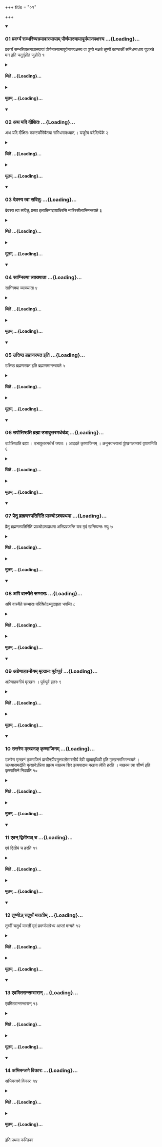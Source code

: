 +++
title = "०१"

+++

<div class="js_include" includetitle="true" newlevelforh1="3" unfilled url="/vedAH_yajuH/taittirIyam/sUtram/ApastambaH/shrautam/vishvAsa-prastutiH/15/01/01_pravargyaM_sambhariShyannamAvAsyAyAm_paurNamAsyAmApUryamANapaxasya.md">
<details open><summary><h3>01 प्रवर्ग्यं सम्भरिष्यन्नमावास्यायाम् पौर्णमास्यामापूर्यमाणपक्षस्य ...{Loading}...</h3></summary>

प्रवर्ग्यं सम्भरिष्यन्नमावास्यायां पौर्णमास्यामापूर्यमाणपक्षस्य वा पुण्ये नक्षत्रे तूष्णीं काण्टकीं समिधमाधाय युञ्जते मन इति चतुर्गृहीतं जुहोति १
</details>
</div>
<div class="js_include collapsed" newlevelforh1="4" title="थिते" unfilled url="/vedAH_yajuH/taittirIyam/sUtram/ApastambaH/shrautam/thite/15/01/01_pravargyaM_sambhariShyannamAvAsyAyAm_paurNamAsyAmApUryamANapaxasya.md">
<details><summary><h4>थिते ...{Loading}...</h4></summary>

प्रवर्ग्यं सम्भरिष्यन्नमावास्यायां पौर्णमास्यामापूर्यमाणपक्षस्य वा पुण्ये नक्षत्रे तूष्णीं काण्टकीं समिधमाधाय युञ्जते मन इति चतुर्गृहीतं जुहोति १
</details>
</div>
<div class="js_include collapsed" newlevelforh1="4" title="मूलम्" unfilled url="/vedAH_yajuH/taittirIyam/sUtram/ApastambaH/shrautam/mUlam/15/01/01_pravargyaM_sambhariShyannamAvAsyAyAm_paurNamAsyAmApUryamANapaxasya.md">
<details><summary><h4>मूलम् ...{Loading}...</h4></summary>

प्रवर्ग्यं सम्भरिष्यन्नमावास्यायां पौर्णमास्यामापूर्यमाणपक्षस्य वा पुण्ये नक्षत्रे तूष्णीं काण्टकीं समिधमाधाय युञ्जते मन इति चतुर्गृहीतं जुहोति १
</details>
</div>
<div class="js_include" includetitle="true" newlevelforh1="3" unfilled url="/vedAH_yajuH/taittirIyam/sUtram/ApastambaH/shrautam/vishvAsa-prastutiH/15/01/02_atha_yadi_dIxitaH.md">
<details open><summary><h3>02 अथ यदि दीक्षितः ...{Loading}...</h3></summary>

अथ यदि दीक्षितः काण्टकीमेवैतया समिधमादध्यात् । यजुरेव वदेदित्येके २
</details>
</div>
<div class="js_include collapsed" newlevelforh1="4" title="थिते" unfilled url="/vedAH_yajuH/taittirIyam/sUtram/ApastambaH/shrautam/thite/15/01/02_atha_yadi_dIxitaH.md">
<details><summary><h4>थिते ...{Loading}...</h4></summary>

अथ यदि दीक्षितः काण्टकीमेवैतया समिधमादध्यात् । यजुरेव वदेदित्येके २
</details>
</div>
<div class="js_include collapsed" newlevelforh1="4" title="मूलम्" unfilled url="/vedAH_yajuH/taittirIyam/sUtram/ApastambaH/shrautam/mUlam/15/01/02_atha_yadi_dIxitaH.md">
<details><summary><h4>मूलम् ...{Loading}...</h4></summary>

अथ यदि दीक्षितः काण्टकीमेवैतया समिधमादध्यात् । यजुरेव वदेदित्येके २
</details>
</div>
<div class="js_include" includetitle="true" newlevelforh1="3" unfilled url="/vedAH_yajuH/taittirIyam/sUtram/ApastambaH/shrautam/vishvAsa-prastutiH/15/01/03_devasya_tvA_savituH.md">
<details open><summary><h3>03 देवस्य त्वा सवितुः ...{Loading}...</h3></summary>

देवस्य त्वा सवितुः प्रसव इत्यभ्रिमादायाभ्रिरसि नारिरसीत्यभिमन्त्रयते ३
</details>
</div>
<div class="js_include collapsed" newlevelforh1="4" title="थिते" unfilled url="/vedAH_yajuH/taittirIyam/sUtram/ApastambaH/shrautam/thite/15/01/03_devasya_tvA_savituH.md">
<details><summary><h4>थिते ...{Loading}...</h4></summary>

देवस्य त्वा सवितुः प्रसव इत्यभ्रिमादायाभ्रिरसि नारिरसीत्यभिमन्त्रयते ३
</details>
</div>
<div class="js_include collapsed" newlevelforh1="4" title="मूलम्" unfilled url="/vedAH_yajuH/taittirIyam/sUtram/ApastambaH/shrautam/mUlam/15/01/03_devasya_tvA_savituH.md">
<details><summary><h4>मूलम् ...{Loading}...</h4></summary>

देवस्य त्वा सवितुः प्रसव इत्यभ्रिमादायाभ्रिरसि नारिरसीत्यभिमन्त्रयते ३
</details>
</div>
<div class="js_include" includetitle="true" newlevelforh1="3" unfilled url="/vedAH_yajuH/taittirIyam/sUtram/ApastambaH/shrautam/vishvAsa-prastutiH/15/01/04_sAgnikyA_vyAkhyAtA.md">
<details open><summary><h3>04 साग्निक्या व्याख्याता ...{Loading}...</h3></summary>

साग्निक्या व्याख्याता ४
</details>
</div>
<div class="js_include collapsed" newlevelforh1="4" title="थिते" unfilled url="/vedAH_yajuH/taittirIyam/sUtram/ApastambaH/shrautam/thite/15/01/04_sAgnikyA_vyAkhyAtA.md">
<details><summary><h4>थिते ...{Loading}...</h4></summary>

साग्निक्या व्याख्याता ४
</details>
</div>
<div class="js_include collapsed" newlevelforh1="4" title="मूलम्" unfilled url="/vedAH_yajuH/taittirIyam/sUtram/ApastambaH/shrautam/mUlam/15/01/04_sAgnikyA_vyAkhyAtA.md">
<details><summary><h4>मूलम् ...{Loading}...</h4></summary>

साग्निक्या व्याख्याता ४
</details>
</div>
<div class="js_include" includetitle="true" newlevelforh1="3" unfilled url="/vedAH_yajuH/taittirIyam/sUtram/ApastambaH/shrautam/vishvAsa-prastutiH/15/01/05_uttiShTha_brahmaNaspata_iti.md">
<details open><summary><h3>05 उत्तिष्ठ ब्रह्मणस्पत इति ...{Loading}...</h3></summary>

उत्तिष्ठ ब्रह्मणस्पत इति ब्रह्माणमानन्त्रयते ५
</details>
</div>
<div class="js_include collapsed" newlevelforh1="4" title="थिते" unfilled url="/vedAH_yajuH/taittirIyam/sUtram/ApastambaH/shrautam/thite/15/01/05_uttiShTha_brahmaNaspata_iti.md">
<details><summary><h4>थिते ...{Loading}...</h4></summary>

उत्तिष्ठ ब्रह्मणस्पत इति ब्रह्माणमानन्त्रयते ५
</details>
</div>
<div class="js_include collapsed" newlevelforh1="4" title="मूलम्" unfilled url="/vedAH_yajuH/taittirIyam/sUtram/ApastambaH/shrautam/mUlam/15/01/05_uttiShTha_brahmaNaspata_iti.md">
<details><summary><h4>मूलम् ...{Loading}...</h4></summary>

उत्तिष्ठ ब्रह्मणस्पत इति ब्रह्माणमानन्त्रयते ५
</details>
</div>
<div class="js_include" includetitle="true" newlevelforh1="3" unfilled url="/vedAH_yajuH/taittirIyam/sUtram/ApastambaH/shrautam/vishvAsa-prastutiH/15/01/06_upottiShThati_brahmA_ubhAvuttaramardharcha~n.md">
<details open><summary><h3>06 उपोत्तिष्ठति ब्रह्मा उभावुत्तरमर्धर्चञ् ...{Loading}...</h3></summary>

उपोत्तिष्ठति ब्रह्मा । उभावुत्तरमर्धर्चं जपतः । आददते कृष्णाजिनम् । अनुनयन्त्यजां पुंश्छगलामश्वं वृषाणमिति ६
</details>
</div>
<div class="js_include collapsed" newlevelforh1="4" title="थिते" unfilled url="/vedAH_yajuH/taittirIyam/sUtram/ApastambaH/shrautam/thite/15/01/06_upottiShThati_brahmA_ubhAvuttaramardharcha~n.md">
<details><summary><h4>थिते ...{Loading}...</h4></summary>

उपोत्तिष्ठति ब्रह्मा । उभावुत्तरमर्धर्चं जपतः । आददते कृष्णाजिनम् । अनुनयन्त्यजां पुंश्छगलामश्वं वृषाणमिति ६
</details>
</div>
<div class="js_include collapsed" newlevelforh1="4" title="मूलम्" unfilled url="/vedAH_yajuH/taittirIyam/sUtram/ApastambaH/shrautam/mUlam/15/01/06_upottiShThati_brahmA_ubhAvuttaramardharcha~n.md">
<details><summary><h4>मूलम् ...{Loading}...</h4></summary>

उपोत्तिष्ठति ब्रह्मा । उभावुत्तरमर्धर्चं जपतः । आददते कृष्णाजिनम् । अनुनयन्त्यजां पुंश्छगलामश्वं वृषाणमिति ६
</details>
</div>
<div class="js_include" includetitle="true" newlevelforh1="3" unfilled url="/vedAH_yajuH/taittirIyam/sUtram/ApastambaH/shrautam/vishvAsa-prastutiH/15/01/07_praitu_brahmaNaspatiriti_prAncho-shvaprathamA.md">
<details open><summary><h3>07 प्रैतु ब्रह्मणस्पतिरिति प्राञ्चोऽश्वप्रथमा ...{Loading}...</h3></summary>

प्रैतु ब्रह्मणस्पतिरिति प्राञ्चोऽश्वप्रथमा अभिप्रव्रजन्ति यत्र मृदं खनिष्यन्तः स्युः ७
</details>
</div>
<div class="js_include collapsed" newlevelforh1="4" title="थिते" unfilled url="/vedAH_yajuH/taittirIyam/sUtram/ApastambaH/shrautam/thite/15/01/07_praitu_brahmaNaspatiriti_prAncho-shvaprathamA.md">
<details><summary><h4>थिते ...{Loading}...</h4></summary>

प्रैतु ब्रह्मणस्पतिरिति प्राञ्चोऽश्वप्रथमा अभिप्रव्रजन्ति यत्र मृदं खनिष्यन्तः स्युः ७
</details>
</div>
<div class="js_include collapsed" newlevelforh1="4" title="मूलम्" unfilled url="/vedAH_yajuH/taittirIyam/sUtram/ApastambaH/shrautam/mUlam/15/01/07_praitu_brahmaNaspatiriti_prAncho-shvaprathamA.md">
<details><summary><h4>मूलम् ...{Loading}...</h4></summary>

प्रैतु ब्रह्मणस्पतिरिति प्राञ्चोऽश्वप्रथमा अभिप्रव्रजन्ति यत्र मृदं खनिष्यन्तः स्युः ७
</details>
</div>
<div class="js_include" includetitle="true" newlevelforh1="3" unfilled url="/vedAH_yajuH/taittirIyam/sUtram/ApastambaH/shrautam/vishvAsa-prastutiH/15/01/08_api_vAsyaite_sambhArAH.md">
<details open><summary><h3>08 अपि वास्यैते सम्भाराः ...{Loading}...</h3></summary>

अपि वास्यैते सम्भाराः परिश्रितेऽभ्युदाहृता भवन्ति ८
</details>
</div>
<div class="js_include collapsed" newlevelforh1="4" title="थिते" unfilled url="/vedAH_yajuH/taittirIyam/sUtram/ApastambaH/shrautam/thite/15/01/08_api_vAsyaite_sambhArAH.md">
<details><summary><h4>थिते ...{Loading}...</h4></summary>

अपि वास्यैते सम्भाराः परिश्रितेऽभ्युदाहृता भवन्ति ८
</details>
</div>
<div class="js_include collapsed" newlevelforh1="4" title="मूलम्" unfilled url="/vedAH_yajuH/taittirIyam/sUtram/ApastambaH/shrautam/mUlam/15/01/08_api_vAsyaite_sambhArAH.md">
<details><summary><h4>मूलम् ...{Loading}...</h4></summary>

अपि वास्यैते सम्भाराः परिश्रितेऽभ्युदाहृता भवन्ति ८
</details>
</div>
<div class="js_include" includetitle="true" newlevelforh1="3" unfilled url="/vedAH_yajuH/taittirIyam/sUtram/ApastambaH/shrautam/vishvAsa-prastutiH/15/01/09_agreNAhavanIyam_mRtkhanaH_pUrvaHpUrva.md">
<details open><summary><h3>09 अग्रेणाहवनीयम् मृत्खनः पूर्वःपूर्व ...{Loading}...</h3></summary>

अग्रेणाहवनीयं मृत्खनः । पूर्वःपूर्व इतरः ९
</details>
</div>
<div class="js_include collapsed" newlevelforh1="4" title="थिते" unfilled url="/vedAH_yajuH/taittirIyam/sUtram/ApastambaH/shrautam/thite/15/01/09_agreNAhavanIyam_mRtkhanaH_pUrvaHpUrva.md">
<details><summary><h4>थिते ...{Loading}...</h4></summary>

अग्रेणाहवनीयं मृत्खनः । पूर्वःपूर्व इतरः ९
</details>
</div>
<div class="js_include collapsed" newlevelforh1="4" title="मूलम्" unfilled url="/vedAH_yajuH/taittirIyam/sUtram/ApastambaH/shrautam/mUlam/15/01/09_agreNAhavanIyam_mRtkhanaH_pUrvaHpUrva.md">
<details><summary><h4>मूलम् ...{Loading}...</h4></summary>

अग्रेणाहवनीयं मृत्खनः । पूर्वःपूर्व इतरः ९
</details>
</div>
<div class="js_include" includetitle="true" newlevelforh1="3" unfilled url="/vedAH_yajuH/taittirIyam/sUtram/ApastambaH/shrautam/vishvAsa-prastutiH/15/01/10_uttareNa_mRtkhana~N_kRShNAjinam.md">
<details open><summary><h3>10 उत्तरेण मृत्खनङ् कृष्णाजिनम् ...{Loading}...</h3></summary>

उत्तरेण मृत्खनं कृष्णाजिनं प्राचीनग्रीवमुत्तरलोमास्तीर्य देवी द्यावापृथिवी इति मृत्खनमभिमन्त्रयते । ऋध्यासमद्येति मृत्खनेऽभ्रिया प्रहृत्य मखस्य शिर इत्यपादाय मखाय त्वेति हरति । मखस्य त्वा शीर्ष्ण इति कृष्णाजिने निवपति १०
</details>
</div>
<div class="js_include collapsed" newlevelforh1="4" title="थिते" unfilled url="/vedAH_yajuH/taittirIyam/sUtram/ApastambaH/shrautam/thite/15/01/10_uttareNa_mRtkhana~N_kRShNAjinam.md">
<details><summary><h4>थिते ...{Loading}...</h4></summary>

उत्तरेण मृत्खनं कृष्णाजिनं प्राचीनग्रीवमुत्तरलोमास्तीर्य देवी द्यावापृथिवी इति मृत्खनमभिमन्त्रयते । ऋध्यासमद्येति मृत्खनेऽभ्रिया प्रहृत्य मखस्य शिर इत्यपादाय मखाय त्वेति हरति । मखस्य त्वा शीर्ष्ण इति कृष्णाजिने निवपति १०
</details>
</div>
<div class="js_include collapsed" newlevelforh1="4" title="मूलम्" unfilled url="/vedAH_yajuH/taittirIyam/sUtram/ApastambaH/shrautam/mUlam/15/01/10_uttareNa_mRtkhana~N_kRShNAjinam.md">
<details><summary><h4>मूलम् ...{Loading}...</h4></summary>

उत्तरेण मृत्खनं कृष्णाजिनं प्राचीनग्रीवमुत्तरलोमास्तीर्य देवी द्यावापृथिवी इति मृत्खनमभिमन्त्रयते । ऋध्यासमद्येति मृत्खनेऽभ्रिया प्रहृत्य मखस्य शिर इत्यपादाय मखाय त्वेति हरति । मखस्य त्वा शीर्ष्ण इति कृष्णाजिने निवपति १०
</details>
</div>
<div class="js_include" includetitle="true" newlevelforh1="3" unfilled url="/vedAH_yajuH/taittirIyam/sUtram/ApastambaH/shrautam/vishvAsa-prastutiH/15/01/11_evan_dvitIya~n_cha.md">
<details open><summary><h3>11 एवन् द्वितीयञ् च ...{Loading}...</h3></summary>

एवं द्वितीयं च हरति ११
</details>
</div>
<div class="js_include collapsed" newlevelforh1="4" title="थिते" unfilled url="/vedAH_yajuH/taittirIyam/sUtram/ApastambaH/shrautam/thite/15/01/11_evan_dvitIya~n_cha.md">
<details><summary><h4>थिते ...{Loading}...</h4></summary>

एवं द्वितीयं च हरति ११
</details>
</div>
<div class="js_include collapsed" newlevelforh1="4" title="मूलम्" unfilled url="/vedAH_yajuH/taittirIyam/sUtram/ApastambaH/shrautam/mUlam/15/01/11_evan_dvitIya~n_cha.md">
<details><summary><h4>मूलम् ...{Loading}...</h4></summary>

एवं द्वितीयं च हरति ११
</details>
</div>
<div class="js_include" includetitle="true" newlevelforh1="3" unfilled url="/vedAH_yajuH/taittirIyam/sUtram/ApastambaH/shrautam/vishvAsa-prastutiH/15/01/12_tUShNI~n_chaturthaM_yAvatIm.md">
<details open><summary><h3>12 तूष्णीञ् चतुर्थं यावतीम् ...{Loading}...</h3></summary>

तूष्णीं चतुर्थं यावतीं मृदं प्रवर्ग्यपात्रेभ्य आप्तां मन्यते १२
</details>
</div>
<div class="js_include collapsed" newlevelforh1="4" title="थिते" unfilled url="/vedAH_yajuH/taittirIyam/sUtram/ApastambaH/shrautam/thite/15/01/12_tUShNI~n_chaturthaM_yAvatIm.md">
<details><summary><h4>थिते ...{Loading}...</h4></summary>

तूष्णीं चतुर्थं यावतीं मृदं प्रवर्ग्यपात्रेभ्य आप्तां मन्यते १२
</details>
</div>
<div class="js_include collapsed" newlevelforh1="4" title="मूलम्" unfilled url="/vedAH_yajuH/taittirIyam/sUtram/ApastambaH/shrautam/mUlam/15/01/12_tUShNI~n_chaturthaM_yAvatIm.md">
<details><summary><h4>मूलम् ...{Loading}...</h4></summary>

तूष्णीं चतुर्थं यावतीं मृदं प्रवर्ग्यपात्रेभ्य आप्तां मन्यते १२
</details>
</div>
<div class="js_include" includetitle="true" newlevelforh1="3" unfilled url="/vedAH_yajuH/taittirIyam/sUtram/ApastambaH/shrautam/vishvAsa-prastutiH/15/01/13_evamitarAnsambhArAn.md">
<details open><summary><h3>13 एवमितरान्सम्भारान् ...{Loading}...</h3></summary>

एवमितरान्सम्भारान् १३
</details>
</div>
<div class="js_include collapsed" newlevelforh1="4" title="थिते" unfilled url="/vedAH_yajuH/taittirIyam/sUtram/ApastambaH/shrautam/thite/15/01/13_evamitarAnsambhArAn.md">
<details><summary><h4>थिते ...{Loading}...</h4></summary>

एवमितरान्सम्भारान् १३
</details>
</div>
<div class="js_include collapsed" newlevelforh1="4" title="मूलम्" unfilled url="/vedAH_yajuH/taittirIyam/sUtram/ApastambaH/shrautam/mUlam/15/01/13_evamitarAnsambhArAn.md">
<details><summary><h4>मूलम् ...{Loading}...</h4></summary>

एवमितरान्सम्भारान् १३
</details>
</div>
<div class="js_include" includetitle="true" newlevelforh1="3" unfilled url="/vedAH_yajuH/taittirIyam/sUtram/ApastambaH/shrautam/vishvAsa-prastutiH/15/01/14_abhimantraNe_vikAraH.md">
<details open><summary><h3>14 अभिमन्त्रणे विकारः ...{Loading}...</h3></summary>

अभिमन्त्रणे विकारः १४
</details>
</div>
<div class="js_include collapsed" newlevelforh1="4" title="थिते" unfilled url="/vedAH_yajuH/taittirIyam/sUtram/ApastambaH/shrautam/thite/15/01/14_abhimantraNe_vikAraH.md">
<details><summary><h4>थिते ...{Loading}...</h4></summary>

अभिमन्त्रणे विकारः १४
</details>
</div>
<div class="js_include collapsed" newlevelforh1="4" title="मूलम्" unfilled url="/vedAH_yajuH/taittirIyam/sUtram/ApastambaH/shrautam/mUlam/15/01/14_abhimantraNe_vikAraH.md">
<details><summary><h4>मूलम् ...{Loading}...</h4></summary>

अभिमन्त्रणे विकारः १४
</details>
</div>

  
इति प्रथमा कण्डिका 
